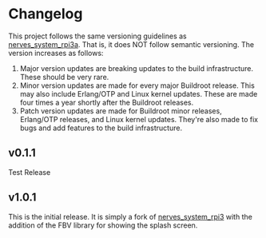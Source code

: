 # Changelog

This project follows the same versioning guidelines as [nerves_system_rpi3a](https://github.com/nerves-project/nerves_system_rpi3a).  That is, it does NOT follow semantic versioning. The version increases as follows:

1. Major version updates are breaking updates to the build infrastructure.
   These should be very rare.
2. Minor version updates are made for every major Buildroot release. This
   may also include Erlang/OTP and Linux kernel updates. These are made four
   times a year shortly after the Buildroot releases.
3. Patch version updates are made for Buildroot minor releases, Erlang/OTP
   releases, and Linux kernel updates. They're also made to fix bugs and add
   features to the build infrastructure.

## v0.1.1

Test Release

## v1.0.1

This is the initial release.  It is simply a fork of [nerves_system_rpi3](https://github.com/nerves-project/nerves_system_rpi3) with the addition of the FBV library for showing the splash screen.